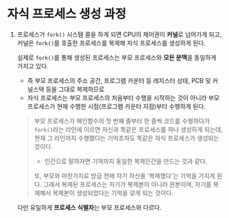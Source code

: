 # 자식 프로세스 생성 과정

1. 프로세스가 `fork()` 시스템 콜을 하게 되면 CPU의 제어권이 **커널**로 넘어가게 되고, 커널은 `fork()`를 호출한 프로세스를 복제해 자식 프로세스를 생성하게 된다.

   실제로 `fork()`를 통해 생성된 프로세스는 부모 프로세스와 **모든 문맥**을 동일하게 가지고 있다.

   - 즉 부모 프로세스의 주소 공간, 프로그램 카운터 등 레지스터 상태, PCB 및 커널스택 등을 그대로 복제하므로
   - 자식 프로세스는 부모 프로세스의 처음부터 수행을 시작하는 것이 아니라 부모 프로세스가 현재 수행한 시점(프로그램 카운터 지점)부터 수행하게 된다.

   > 부모 프로세스가 메인함수의 첫 번째 줄부터 한 줄씩 코드를 수행하다가 `fork()`라는 라인에 이르면 자신과 똑같은 프로세스를 하나 생성하게 되는데, 현재 그 라인까지 수행했다는 기억조차도 똑같은 자식 프로세스가 생성되는 것이다.
   >
   > - 인간으로 말하자면 기억까지 동일한 복제인간을 만드는 것과 같다.
   >
   > 또, 부모와 마찬가지로 방금 전에 자기 자신을 '복제했다'는 기억을 가지게 된다. 그래서 복제된 프로세스는 자기가 복제본이 아니라 원본이며, 자기를 복제해서 복제본이 생성되었다는 기억을 갖게 되는 것이다.

   다만 유일하게 **프로세스 식별자**는 부모 프로세스와 다르다.